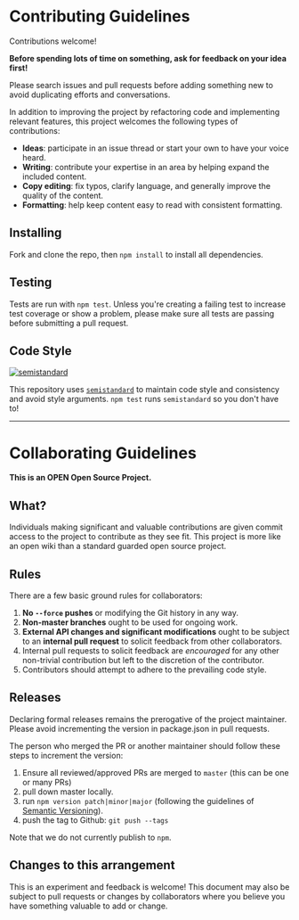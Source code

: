# Contributing Guidelines

Contributions welcome!

**Before spending lots of time on something, ask for feedback on your idea first!**

Please search issues and pull requests before adding something new to avoid duplicating efforts and conversations.

In addition to improving the project by refactoring code and implementing relevant features, this project welcomes the following types of contributions:

- **Ideas**: participate in an issue thread or start your own to have your voice heard.
- **Writing**: contribute your expertise in an area by helping expand the included content.
- **Copy editing**: fix typos, clarify language, and generally improve the quality of the content.
- **Formatting**: help keep content easy to read with consistent formatting.

## Installing

Fork and clone the repo, then `npm install` to install all dependencies.

## Testing

Tests are run with `npm test`. Unless you're creating a failing test to increase test coverage or show a problem, please make sure all tests are passing before submitting a pull request.

## Code Style

[![semistandard][semistandard-image]][semistandard-url]

This repository uses [`semistandard`][semistandard-url] to maintain code style and consistency and avoid style arguments. `npm test` runs `semistandard` so you don't have to!

[semistandard-image]: https://cdn.rawgit.com/Flet/semistandard/master/badge.svg
[semistandard-url]: https://github.com/Flet/semistandard
[semisemistandard-image]: https://cdn.rawgit.com/Flet/semisemistandard/master/badge.svg
[semisemistandard-url]: https://github.com/Flet/semisemistandard

---

# Collaborating Guidelines

**This is an OPEN Open Source Project.**

## What?

Individuals making significant and valuable contributions are given commit access to the project to contribute as they see fit. This project is more like an open wiki than a standard guarded open source project.

## Rules

There are a few basic ground rules for collaborators:

1. **No `--force` pushes** or modifying the Git history in any way.
1. **Non-master branches** ought to be used for ongoing work.
1. **External API changes and significant modifications** ought to be subject to an **internal pull request** to solicit feedback from other collaborators.
1. Internal pull requests to solicit feedback are *encouraged* for any other non-trivial contribution but left to the discretion of the contributor.
1. Contributors should attempt to adhere to the prevailing code style.

## Releases

Declaring formal releases remains the prerogative of the project maintainer. Please avoid incrementing the version in package.json in pull requests.

The person who merged the PR or another maintainer should follow these steps to increment the version:

1. Ensure all reviewed/approved PRs are merged to `master` (this can be one or many PRs)
1. pull down master locally.
1. run `npm version patch|minor|major` (following the guidelines of [Semantic Versioning](http://semver.org/)).
1. push the tag to Github: `git push --tags`

Note that we do not currently publish to `npm`.

## Changes to this arrangement

This is an experiment and feedback is welcome! This document may also be subject to pull requests or changes by collaborators where you believe you have something valuable to add or change.
